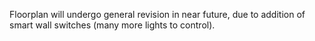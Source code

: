 Floorplan will undergo general revision in near future, due to addition of smart wall switches (many more lights to control).
